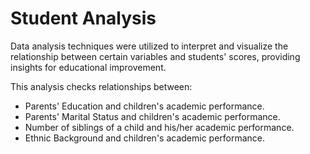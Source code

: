 # Student Analysis

Data analysis techniques were utilized to interpret and visualize the relationship between certain variables and students' scores, providing insights for educational improvement.

This analysis checks relationships between:
- Parents' Education and children's academic performance.
- Parents' Marital Status and children's academic performance.
- Number of siblings of a child and his/her academic performance.
- Ethnic Background and children's academic performance.


